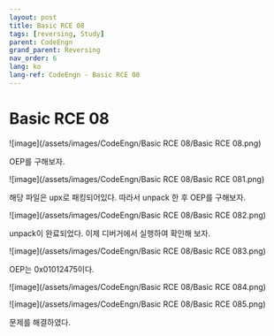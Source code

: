 ```yaml
---
layout: post
title: Basic RCE 08
tags: [reversing, Study]
parent: CodeEngn
grand_parent: Reversing
nav_order: 6
lang: ko
lang-ref: CodeEngn - Basic RCE 08
---
```


# Basic RCE 08

![image](/assets/images/CodeEngn/Basic RCE 08/Basic RCE 08.png)

OEP를 구해보자.

![image](/assets/images/CodeEngn/Basic RCE 08/Basic RCE 081.png)

해당 파일은 upx로 패킹되어있다. 따라서 unpack 한 후 OEP를 구해보자.

![image](/assets/images/CodeEngn/Basic RCE 08/Basic RCE 082.png)

unpack이 완료되었다. 이제 디버거에서 실행하여 확인해 보자.

![image](/assets/images/CodeEngn/Basic RCE 08/Basic RCE 083.png)

OEP는 0x01012475이다.

![image](/assets/images/CodeEngn/Basic RCE 08/Basic RCE 084.png)

![image](/assets/images/CodeEngn/Basic RCE 08/Basic RCE 085.png)

문제를 해결하였다.